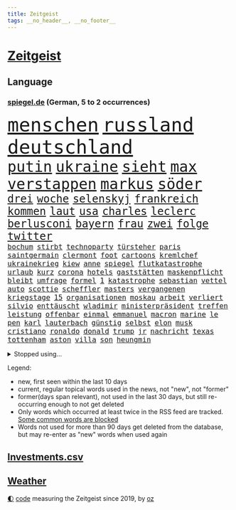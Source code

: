 ```yaml
---
title: Zeitgeist
tags: __no_header__, __no_footer__
---
```


# [Zeitgeist](https://oliz.io/zeitgeist/)

## Language

<h3><a href="https://www.spiegel.de" target="_blank">spiegel.de</a> (German, 5 to 2 occurrences)</h3>
<p style="font-family:monospace">
<span style="font-size:32pt"><a href="news_links.html#menschen" class="current">menschen</a></span>
<span style="font-size:32pt"><a href="news_links.html#russland" class="current">russland</a></span>
<span style="font-size:32pt"><a href="news_links.html#deutschland" class="current">deutschland</a></span>
<br>
<span style="font-size:25pt"><a href="news_links.html#putin" class="current">putin</a></span>
<span style="font-size:25pt"><a href="news_links.html#ukraine" class="current">ukraine</a></span>
<span style="font-size:25pt"><a href="news_links.html#sieht" class="current">sieht</a></span>
<span style="font-size:25pt"><a href="news_links.html#max" class="current">max</a></span>
<span style="font-size:25pt"><a href="news_links.html#verstappen" class="current">verstappen</a></span>
<span style="font-size:25pt"><a href="news_links.html#markus" class="current">markus</a></span>
<span style="font-size:25pt"><a href="news_links.html#söder" class="current">söder</a></span>
<br>
<span style="font-size:18pt"><a href="news_links.html#drei" class="current">drei</a></span>
<span style="font-size:18pt"><a href="news_links.html#woche" class="current">woche</a></span>
<span style="font-size:18pt"><a href="news_links.html#selenskyj" class="current">selenskyj</a></span>
<span style="font-size:18pt"><a href="news_links.html#frankreich" class="current">frankreich</a></span>
<span style="font-size:18pt"><a href="news_links.html#kommen" class="current">kommen</a></span>
<span style="font-size:18pt"><a href="news_links.html#laut" class="current">laut</a></span>
<span style="font-size:18pt"><a href="news_links.html#usa" class="current">usa</a></span>
<span style="font-size:18pt"><a href="news_links.html#charles" class="current">charles</a></span>
<span style="font-size:18pt"><a href="news_links.html#leclerc" class="current">leclerc</a></span>
<span style="font-size:18pt"><a href="news_links.html#berlusconi" class="current">berlusconi</a></span>
<span style="font-size:18pt"><a href="news_links.html#bayern" class="current">bayern</a></span>
<span style="font-size:18pt"><a href="news_links.html#frau" class="current">frau</a></span>
<span style="font-size:18pt"><a href="news_links.html#zwei" class="current">zwei</a></span>
<span style="font-size:18pt"><a href="news_links.html#folge" class="current">folge</a></span>
<span style="font-size:18pt"><a href="news_links.html#twitter" class="current">twitter</a></span>
<br>
<span style="font-size:12pt"><a href="news_links.html#bochum" class="current">bochum</a></span>
<span style="font-size:12pt"><a href="news_links.html#stirbt" class="current">stirbt</a></span>
<span style="font-size:12pt"><a href="news_links.html#technoparty" class="new">technoparty</a></span>
<span style="font-size:12pt"><a href="news_links.html#türsteher" class="new">türsteher</a></span>
<span style="font-size:12pt"><a href="news_links.html#paris" class="current">paris</a></span>
<span style="font-size:12pt"><a href="news_links.html#saintgermain" class="current">saintgermain</a></span>
<span style="font-size:12pt"><a href="news_links.html#clermont" class="new">clermont</a></span>
<span style="font-size:12pt"><a href="news_links.html#foot" class="new">foot</a></span>
<span style="font-size:12pt"><a href="news_links.html#cartoons" class="current">cartoons</a></span>
<span style="font-size:12pt"><a href="news_links.html#kremlchef" class="current">kremlchef</a></span>
<span style="font-size:12pt"><a href="news_links.html#ukrainekrieg" class="current">ukrainekrieg</a></span>
<span style="font-size:12pt"><a href="news_links.html#kiew" class="current">kiew</a></span>
<span style="font-size:12pt"><a href="news_links.html#anne" class="current">anne</a></span>
<span style="font-size:12pt"><a href="news_links.html#spiegel" class="current">spiegel</a></span>
<span style="font-size:12pt"><a href="news_links.html#flutkatastrophe" class="current">flutkatastrophe</a></span>
<span style="font-size:12pt"><a href="news_links.html#urlaub" class="current">urlaub</a></span>
<span style="font-size:12pt"><a href="news_links.html#kurz" class="current">kurz</a></span>
<span style="font-size:12pt"><a href="news_links.html#corona" class="current">corona</a></span>
<span style="font-size:12pt"><a href="news_links.html#hotels" class="current">hotels</a></span>
<span style="font-size:12pt"><a href="news_links.html#gaststätten" class="current">gaststätten</a></span>
<span style="font-size:12pt"><a href="news_links.html#maskenpflicht" class="current">maskenpflicht</a></span>
<span style="font-size:12pt"><a href="news_links.html#bleibt" class="current">bleibt</a></span>
<span style="font-size:12pt"><a href="news_links.html#umfrage" class="current">umfrage</a></span>
<span style="font-size:12pt"><a href="news_links.html#formel" class="current">formel</a></span>
<span style="font-size:12pt"><a href="news_links.html#1" class="current">1</a></span>
<span style="font-size:12pt"><a href="news_links.html#katastrophe" class="current">katastrophe</a></span>
<span style="font-size:12pt"><a href="news_links.html#sebastian" class="current">sebastian</a></span>
<span style="font-size:12pt"><a href="news_links.html#vettel" class="current">vettel</a></span>
<span style="font-size:12pt"><a href="news_links.html#auto" class="current">auto</a></span>
<span style="font-size:12pt"><a href="news_links.html#scottie" class="new">scottie</a></span>
<span style="font-size:12pt"><a href="news_links.html#scheffler" class="new">scheffler</a></span>
<span style="font-size:12pt"><a href="news_links.html#masters" class="current">masters</a></span>
<span style="font-size:12pt"><a href="news_links.html#vergangenen" class="current">vergangenen</a></span>
<span style="font-size:12pt"><a href="news_links.html#kriegstage" class="current">kriegstage</a></span>
<span style="font-size:12pt"><a href="news_links.html#15" class="current">15</a></span>
<span style="font-size:12pt"><a href="news_links.html#organisationen" class="current">organisationen</a></span>
<span style="font-size:12pt"><a href="news_links.html#moskau" class="current">moskau</a></span>
<span style="font-size:12pt"><a href="news_links.html#arbeit" class="current">arbeit</a></span>
<span style="font-size:12pt"><a href="news_links.html#verliert" class="current">verliert</a></span>
<span style="font-size:12pt"><a href="news_links.html#silvio" class="current">silvio</a></span>
<span style="font-size:12pt"><a href="news_links.html#enttäuscht" class="current">enttäuscht</a></span>
<span style="font-size:12pt"><a href="news_links.html#wladimir" class="current">wladimir</a></span>
<span style="font-size:12pt"><a href="news_links.html#ministerpräsident" class="current">ministerpräsident</a></span>
<span style="font-size:12pt"><a href="news_links.html#treffen" class="current">treffen</a></span>
<span style="font-size:12pt"><a href="news_links.html#leistung" class="current">leistung</a></span>
<span style="font-size:12pt"><a href="news_links.html#offenbar" class="current">offenbar</a></span>
<span style="font-size:12pt"><a href="news_links.html#einmal" class="current">einmal</a></span>
<span style="font-size:12pt"><a href="news_links.html#emmanuel" class="current">emmanuel</a></span>
<span style="font-size:12pt"><a href="news_links.html#macron" class="current">macron</a></span>
<span style="font-size:12pt"><a href="news_links.html#marine" class="current">marine</a></span>
<span style="font-size:12pt"><a href="news_links.html#le" class="current">le</a></span>
<span style="font-size:12pt"><a href="news_links.html#pen" class="current">pen</a></span>
<span style="font-size:12pt"><a href="news_links.html#karl" class="current">karl</a></span>
<span style="font-size:12pt"><a href="news_links.html#lauterbach" class="current">lauterbach</a></span>
<span style="font-size:12pt"><a href="news_links.html#günstig" class="current">günstig</a></span>
<span style="font-size:12pt"><a href="news_links.html#selbst" class="current">selbst</a></span>
<span style="font-size:12pt"><a href="news_links.html#elon" class="current">elon</a></span>
<span style="font-size:12pt"><a href="news_links.html#musk" class="current">musk</a></span>
<span style="font-size:12pt"><a href="news_links.html#cristiano" class="current">cristiano</a></span>
<span style="font-size:12pt"><a href="news_links.html#ronaldo" class="current">ronaldo</a></span>
<span style="font-size:12pt"><a href="news_links.html#donald" class="current">donald</a></span>
<span style="font-size:12pt"><a href="news_links.html#trump" class="current">trump</a></span>
<span style="font-size:12pt"><a href="news_links.html#jr" class="current">jr</a></span>
<span style="font-size:12pt"><a href="news_links.html#nachricht" class="current">nachricht</a></span>
<span style="font-size:12pt"><a href="news_links.html#texas" class="current">texas</a></span>
<span style="font-size:12pt"><a href="news_links.html#tottenham" class="current">tottenham</a></span>
<span style="font-size:12pt"><a href="news_links.html#aston" class="current">aston</a></span>
<span style="font-size:12pt"><a href="news_links.html#villa" class="current">villa</a></span>
<span style="font-size:12pt"><a href="news_links.html#son" class="new">son</a></span>
<span style="font-size:12pt"><a href="news_links.html#heungmin" class="new">heungmin</a></span>
</p>
<details>
<summary>Stopped using...</summary>
<p class="former" style="font-size:12pt">
ausgebrochen(536) asche(535) behandelt(535) ignoriert(535) madrid(535) schnelle(535) vergeblich(535) zweiter(535) bewerber(534) kurzem(534) lohnt(534) lufthansa(534) anderes(533) festnahmen(533) senat(533) sänger(533) tom(533) verfassungsschutz(533) verstöße(533) energiewende(532) fahrzeug(532) gemeinde(532) joachim(532) namens(532) verhandelt(532) walter(532) ändert(532) 5(531) 80(531) attackieren(531) bmw(531) breitet(531) egal(531) entgegen(531) entlässt(531) erinnerungen(531) erscheinen(531) klimawandels(531) leichter(531) liege(531) massiver(531) spaniens(531) you(531) zugunsten(531) zweifeln(531) badenwürttembergs(530) entwarnung(530) fenster(530) fielen(530) gerufen(530) islamistischen(530) kritische(530) liverpool(530) marcel(530) männern(530) rechtsextreme(530) streicht(530) bücher(529) endet(529) hinterher(529) jüngeren(529) mali(529) republikaner(529) roboter(529) stolz(529) 12(528) aufgerufen(528) englische(528) gefüllt(528) informieren(528) interne(528) lager(528) mancherorts(528) oberbürgermeister(528) paul(528) rechten(528) verwendet(528) wütend(528) abgeben(527) britischer(527) ertragen(527) figuren(527) großaufgebot(527) jedem(527) menge(527) programm(527) rechtsextremisten(527) schildert(527) studieren(527) usgericht(527) abgesetzt(526) angebot(526) attentat(526) aufregung(526) gelang(526) insekten(526) verzichtet(526) weder(526) wenden(526) werke(526) üben(526) 7(525) freigestellt(525) geschichten(525) größter(525) island(525) spanier(525) vorantreiben(525) 33(524) ard(524) ausschuss(524) beschwerden(524) bilden(524) bremer(524) negativ(524) stuft(524) stürmer(524) 125(523) 2024(523) 96(523) radikale(523) rente(523) reporter(523) schmidt(523) sechsten(523) infizieren(522) schottland(522) 65(521) crash(521) drohungen(521) einreisen(521) feuerwehrleute(521) freude(521) offenen(521) schulze(521) aufruf(520) finanziell(520) gerechnet(520) image(520) kompliziert(520) meinungsfreiheit(520) moment(520) voraus(520) 10000(519) durchs(519) form(519) herrschen(519) transporter(519) anja(518) demokratischen(518) e(518) geklärt(518) hürden(518) olympiasieger(518) pipeline(518) rekordhoch(518) schnitt(518) potsdam(517) setzten(517) zuversichtlich(517) produzieren(516) verabreicht(516) band(515) größeren(515) kevin(515) roger(515) sexuellen(515) attacken(514) einiger(514) exporte(514) gesetze(514) todesopfer(514) konkrete(513) olympische(513) unterschied(513) bob(512) katholische(512) marsch(512) empfängt(511) küstenwache(511) verstoßen(511) weckt(511) anzeichen(510) hielten(510) loswerden(510) parallelen(510) umgeht(510) aktivistin(509) kommentare(509) real(509) gang(508) älteren(508) chats(506) immunität(506) münster(506) schockiert(506) trug(505) verzweifelten(505) vorgänger(504) bürgerinnen(503) generalbundesanwalt(503) konferenz(503) impfungen(502) offenbart(502) informiert(500) moschee(500) nennen(500) stress(500) songs(499) fertig(496) karten(496) solchen(496) benötigen(495) nieder(495) georg(494) künstliche(494) atomkraft(493) thüringer(493) minderjährigen(492) hinweis(491) türen(489) athletinnen(488) erhöhung(488) geht's(488) kandidatur(487) claus(486) ursprünglich(485) empfangen(484) erhebliche(484) bbc(475) abschluss(471) hitler(470) gelangen(467) größe(466) schutzsuchende(462) herauszufinden(461) rückte(460) zweieinhalb(458) gelangt(457) pfleger(449) festgesetzt(444) katzen(444) überwiegend(441) lieferketten(437) stationiert(427) extra(426) jagt(426) verstoß(426) niederländer(424) klettert(417) entsprechenden(415) fotografiert(415) infrastruktur(407) gaspipeline(406) ostdeutsche(406) vulkan(406) potenziell(398) stören(396) wunden(395) benannt(393) bischof(388) fluggesellschaft(383) sahra(382) wagenknecht(382) todesursache(376) kriege(371) holten(369) niemals(369) elfjährigen(368) politikern(364) erteilte(361) zögern(353) affen(352) greenpeace(352) beleidigte(350) gebeten(349) prozessauftakt(344) scharfen(344) proben(343) airline(342) übrig(342) vorgesetzten(327) trost(326) kabel(323) grünes(319) begraben(316) dynamo(315) reinhard(315) beispiellose(310) 2013(308) ausgewählt(306) auszusetzen(304) vertrieben(303) fußballklub(299) ungeimpfte(299) genossen(297) johansson(296) kontinent(294) baum(292) riesiger(291) impfskeptiker(289) finger(288) kohlekraftwerke(288) aktionäre(287) julius(284) atomkraftwerk(283) minsk(282) tribüne(280) fehlte(278) bevorzugt(276) treibstoff(276) adac(275) rohstoffe(275) britta(273) wenigsten(273) 28jähriger(272) bergab(272) fluggesellschaften(272) flüchtet(272) versichert(272) gerichtet(270) kreative(268) auswärtige(266) einstige(265) schwangeren(265) parteispitze(264) schrumpft(264) veröffentlichung(264) 1962(263) chemnitz(262) grundsätzlich(261) hollywoodstar(261) visa(260) vierjährige(256) freigesprochen(255) kolumnistin(255) 2005(254) genauer(253) verheerende(253) brücken(252) tibet(252) haie(250) eingefahren(249) gewartet(249) fläche(246) lied(246) 33jährige(245) verurteilung(245) elfjähriger(244) sichtbar(244) wandte(244) operiert(243) vorfreude(243) bedankt(242) dominieren(242) gewürdigt(242) thiel(239) versehen(239) karrierecoach(238) ermordung(237) bezieht(236) füße(235) erscheint(231) bauprojekte(230) syrische(228) verzögerung(227) winterspiele(227) komitee(225) garage(224) websites(224) konzerns(221) gestern(216) nachspielzeit(216) ali(215) autokraten(215) lauf(214) 400000(212) flüchtlingskrise(212) paket(212) sechste(212) drauf(211) nouripour(211) omid(211) rückgabe(211) winterspielen(210) one(209) 39jähriger(208) beute(208) lieferprobleme(207) galaxy(206) vielfach(206) dax(205) entschädigt(205) machtübernahme(205) teslagigafactory(204) ergeht(203) gewidmet(202) steil(202) kritischen(199) agiert(198) abfahrt(197) illegaler(197) teuerste(197) zelten(194) mastercard(193) gesundheitsämter(192) ausreisen(191) grenzzaun(191) anhörung(189) laufzeit(188) 70000(187) denise(187) lka(186) gesetzesänderung(185) durchbrechen(182) grenzregion(182) vorteil(182) wachsende(182) hierzulande(181) nikita(181) fünftel(180) überdeckt(179) ostdeutschen(178) potenziellen(178) unerwünschte(178) basis(177) direktor(177) tabellenspitze(176) ordnete(175) untätigkeit(175) bundesligatopspiel(174) hinunter(174) protestierten(174) terodde(174) aufholjagd(173) beschrieb(173) kunstwerke(173) exportiert(172) krankenhauseinweisungen(171) 16jähriger(170) lava(170) zündeten(170) gaskrise(169) spiegelspitzengespräch(169) wesen(169) mischen(168) rechtsradikale(168) staatssekretär(168) bedrängnis(167) unterhaus(167) eingeführt(166) präsidentschaftskandidat(166) batman(164) mailänder(164) beruflich(163) fluglinie(163) hautfarbe(163) grünenpolitiker(161) dreier(160) gedrängt(160) schlafzimmer(160) verordnet(159) brandt(158) tierarten(158) vernichtet(158) deutsch(157) jesse(157) krankenkasse(157) erneuern(156) schlangen(156) eingefroren(155) havarie(155) kleineren(155) swiss(155) angehoben(154) aromen(154) importieren(153) morde(153) torres(153) aufgelöst(152) rewe(152) verdachtsfall(152) 1989(151) kürze(151) mauern(151) namibia(151) coronawinter(150) eingedrungen(150) größtem(150) tatsächliche(150) kredite(149) gap(148) mond(147) erreichbar(146) verblüffend(146) 260(145) komplizierter(145) reichste(145) sterne(144) verteilen(144) engere(143) menschlichkeit(143) rhein(143) ansatz(142) blamiert(142) südpolarmeer(142) verteidigungspolitik(142) reynolds(141) wirksam(141) kernkraftwerk(140) sauerstoff(139) überrollt(139) kleintransporter(138) rosenthal(138) zoos(138) lockt(137) niedrigen(137) soziologe(137) diente(136) idioten(136) beschlagnahmte(135) tickt(135) finanzspritze(134) methode(134) vielfältig(134) niclas(133) wärme(133) geschaut(132) gletscher(132) fraktionsvorsitzende(131) weiterspielen(130) beitreten(129) seitenlinie(129) vereinbarten(129) ausschließen(128) sabine(128) gemälde(127) nutzung(127) betriebsrat(126) abnehmer(125) atlanta(125) wahr(125) gender(124) unserem(123) boykottieren(122) schier(122) eric(121) geldregen(121) hausbesitzer(121) korridor(121) vorgesehen(121) wirklichkeit(121) aufgespürt(120) gefährlichste(120) museen(120) unterhaltung(120) cyberangriffs(119) tatortvote(119) winfried(119) eier(117) auseinandersetzungen(116) kentucky(116) tierwohl(116) karneval(115) harsch(114) jahresbeginn(114) martina(114) neunte(114) otto(112) quadrat(112) quadrats(112) svenja(112) fehlenden(111) praktikum(111) vorgesetzte(111) zertifikate(111) ganzes(110) rechtspopulistischen(109) hochwassers(108) vietnam(107) salman(106) dinosaurier(105) gerast(105) impfkritischen(105) maßgeblich(105) vorschreiben(105) ausfuhr(104) enormen(104) geckos(104) lena(104) siebter(104) ärztin(104) motive(103) nina(103) hochansteckenden(102) impfpässe(102) rostocker(102) würdigte(102) bach(101) kronprinz(101) scheiße(101) texte(101) friert(100) kalter(100) major(100) moralisch(100) herrmann(99) kuleba(99) beschwert(98) ezb(98) hässliche(98) krankenpfleger(98) mondes(98) wirtschaftssanktionen(98) behaupten(96) unterirdischen(96) erobern(95) evan(95) mitgliedsländer(95) verteuert(94) zemmour(93) éric(93) ewig(92) geschildert(91) gnade(91) weitergehende(91) düsteres(90) eurozone(90) heikles(90) schnellt(90) ablenkung(89) gehindert(89) uniklinikum(89) 71(88) aida(88) haßelmann(88) klauen(88) unerlaubt(88) einfamilienhaus(87) judenverfolgung(87) laptop(87) masepin(87) berlinspandau(86) diktatoren(86) jeweils(86) karrieren(86) quiz(86) verbündete(86) wiederbeleben(86) wodka(86) dienstleistungen(85) diverse(85) nahrung(85) eroberung(84) erschwert(84) hackern(84) model(84) pur(84) sicheren(84) urheberrecht(84) verwaltungsgebäude(84) börsenaufsicht(83) optimal(83) rechtsgrundlage(83) rennstall(83) robbie(83) tennislegende(83) gerammt(82) eisschnellläuferin(81) nannten(81) statistiken(81) wog(81) erkennt(80) erkrankungen(80) hilfskonvois(80) langjährigen(80) ausgebreitet(79) fliege(79) fossil(79) hinlegte(79) lyrics(79) negativrekord(79) sibylle(79) viren(79) weiten(79) eike(78) gleisen(78) let(78) persönlichkeit(78) ställen(78) usdemokraten(78) härtesten(77) stuhl(77) reduzierte(76) schutzgebieten(76) bäder(75) bätzing(75) indiegames(75) regierungsgebäude(75) unterschätzt(75) distanzieren(74) schärfsten(74) stefanie(74) südkoreaner(74) everest(73) geplatzt(73) jost(73) kobusch(73) riskanten(73) aktienmarkt(72) ausstrahlung(72) ballistische(72) disneyfilm(72) go(72) meere(72) nahelegen(72) opa(72) windsor(72) flüchtig(71) kulturellen(71) ladung(71) zehntel(71) amy(70) chefstratege(70) einrichten(70) frauenrechte(70) mutigen(70) singt(70) drakonische(69) frontlinie(69) hochrisikogebiete(69) kreuzfahrten(69) kriegsschiffe(69) kulturminister(69) riesenreich(69) ryan(69) schuldenregeln(69) sperrstunde(69) städtetag(69) unmöglichen(69) wandern(69) 2500(68) auswärtigen(68) entstehenden(68) forderten(68) jahreshälfte(68) weitreichend(68) wild(68) 29jährige(67) geredet(67) krankenkassenbeiträgen(67) atommeiler(66) benachteiligt(66) bridge(66) harbour(66) importverbot(66) kreuzfahrtschiff(66) meiler(66) soldat(66) entfalten(65) machtlos(64) stecker(64) einzel(63) steuerlich(63) verehren(63) 169(62) cover(62) geläutert(62) spuckt(62) erreichten(61) gegenkandidaten(61) hapaglloyd(61) heuert(61) nairobi(61) querdenkern(61) wehrpflichtigen(61) abschuss(60) erhöhten(60) monsanto(60) generalstaatsanwältin(59) gewicht(59) lokale(59) protestierenden(59) rio(59) unnötig(59) 4400(58) angegeben(58) aufgerüstet(58) kraftwerke(58) schwurbler(58) sicherheitsrates(58) sitzungen(58) abneigung(57) beteiligter(57) exsowjetrepublik(57) schweineherz(57) wählern(57) allzeithoch(56) kiosk(56) landschaft(56) nahrungsmittel(56) pekings(56) sofortmaßnahmen(56) tirana(56) vergleichsweise(56) autobahnbrücke(55) müht(55) satellitenbildern(55) speziell(55) technologies(55) ereignis(54) kaderali(54) notoperiert(54) ozeane(54) stille(54) wiederbelebung(54) auffällig(53) marilyn(53) msc(53) ringierverlag(53) ausstatten(52) buckinghampalast(52) cruises(52) münstertatort(52) anstrengend(51) defizite(51) eigner(51) eingekesselt(51) höchststände(51) 29jähriger(50) gefangen(50) gen(50) hausbrand(50) neuerung(50) parteinachwuchs(50) stimmungsbild(50) vierjährigen(50) gefährlichkeit(49) präzedenzfall(49) umgezogen(49) ungenügend(49) bundesligaprofi(48) cyberattacken(48) nachkommen(48) schmelzende(48) veto(48) ölpreise(48) 1942(47) dialogbereitschaft(47) marx(47) missbrauchsgutachten(47) südkoreanischen(47) befürworten(46) gzuz(46) teilnehmerin(46) gründung(45) gütern(45) lamborghini(45) routinier(45) versus(45) gelockert(44) geringe(44) regierungssitz(44) wettbewerben(44) anleihen(43) konfliktparteien(43) lohnen(43) prächtig(43) reichweite(43) trittin(43) ace(42) kubakrise(42) menschenrechtsaktivistin(42) rüstungskonzern(42) seoul(42) aktienmärkte(41) cyberangriff(41) dramatischer(41) jachten(41) körperlichen(41) missbrauchte(41) neuregelung(41) raserei(41) schnellsten(41) zurecht(41) 62(40) gewölbe(40) militärlager(40) rührte(40) schwelle(40) verbannen(40) elefant(39) finanzmärkten(39) light(39) schnellste(39) sportdirektor(39) 87jährige(38) priorität(38) wettkämpfen(38) derzeitige(37) einstellt(37) fahne(37) herauskommt(37) manson(37) rachel(37) teslafabrik(37) verantwortlichen(37) wood(37) 92(36) hausbewohner(36) niedriger(36) unbewaffnete(36) bezwang(35) lagarde(35) psychiater(35) raketenteils(35) tugendhat(35) folgten(34) gaslobbyist(34) kaja(34) sinniert(34) tablet(34) verbucht(34) ignorierte(33) medaillen(33) poliert(33) sorte(33) extremisten(32) it(32) kusel(32) patientenschützer(32) schickten(32) umgeben(32) antarktisexpedition(31) behandlungen(31) natoeinsatz(31) notebook(31) proteinimpfstoff(31) xenotransplantation(31) immunsystem(30) reserviert(30) funktionäre(29) goldmedaille(29) nicolaus(29) prozessbeginn(29) air(28) eisig(28) eröffnungsfeier(28) hausbau(28) sendeverbot(28) yi(28) begeht(27) eifrig(27) iocboss(27) machbar(27) sortiment(27) lästert(26) mohammed(26) reiht(26) saudische(26) blumenstrauß(25) ebene(25) kirchen(25) ranger(25) schweineherztransplantation(25) balkone(24) russin(24) s8(24) tab(24) vorab(24) wachsenden(24) wärmepumpen(24) fußballwelt(23) lindsey(23) pathos(23) prahlt(23) travel(23) ausfiel(22) biathleten(22) delegierte(22) kammer(22) kreativität(22) neigen(22) sportgerichtshof(22) tiefgreifenderen(22) tui(22) verbrechens(22) angstzuständen(21) aschaffenburg(21) beschleunigt(21) claas(21) flugabwehrraketen(21) fluss(21) gesichtern(21) heise(21) marschierten(21) mayer(21) meyerheuer(21) nervosität(21) neunten(21) spiegeltvreporter(21) balanceakt(20) körpergröße(20) terrorverdacht(20) vertreiben(20) waffensystem(20) antonia(19) profiteur(19) rissen(19) selbstzweifel(19) suvfahrer(19) zusagen(19) züchten(19) ökonomisch(19) bewerberinnen(18) nrwinnenministerium(18) pawel(18) schumer(18) spült(18) verbrauchern(18) cas(17) chilenische(17) contest(17) eurovision(17) salzburg(17) vorentscheid(17) arne(16) bekanntheit(16) beruhigt(16) finanzmärkte(16) geklappt(16) siege(16) chemikalien(15) gewähren(15) immunisierung(15) pattinson(15) verjüngen(15) dienste(14) dächer(14) kanzelt(14) monarchin(14) sperre(14) stagflation(14) tabellenletzten(14) ultra(14) unterfranken(14) überwiegt(14) erneuerbare(13) ernährung(13) forschenden(13) fußballspiel(13) impfschutz(13) klärung(13) mindestalter(13) mittagessen(13) anzug(12) befruchtung(12) geschwüre(12) huang(12) högel(12) niels(12) yuting(12) austausch(11) fliehenden(11) olena(11)
</p>
</details>
<p>Legend:
<ul>
<li><span class="new">new</span>, first seen within the last 10 days</li>
<li><span class="current">current</span>, regular topical words used in the news, not "new", not "former"</li>
<li><span class="former">former(days span relevant)</span>, not used in the last 30 days, but still re-occurring enough to not get deleted</li>
<li>Only words which occurred at least twice in the RSS feed are tracked. <a href="language/filters.py">Some common words are blocked</a></li>
<li>Words not used for more than 90 days get deleted from the database, but may re-enter as "new" words when used again</li>
</ul>
</p>

## [Investments](investments.html)[.csv](investments.csv)

## [Weather](weather.html)

<footer>
<a href="javascript:toggleTheme()" class="nav">🌓</a>
<a href="https://github.com/ooz/zeitgeist">code</a> measuring the Zeitgeist since 2019, by <a href="https://oliz.io">oz</a>
</footer>
